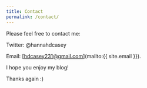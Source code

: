 ```yaml
---
title: Contact
permalink: /contact/
---
```




Please feel free to contact me:


Twitter: @hannahdcasey

Email: [hdcasey231@gmail.com](mailto:{{ site.email }}).


I hope you enjoy my blog!

Thanks again :)
